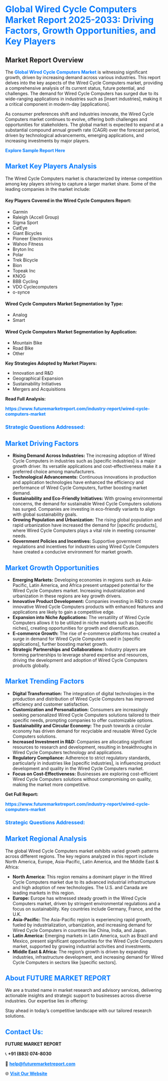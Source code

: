 <h1 style="color: #007BFF;">Global Wired Cycle Computers Market Report 2025-2033: Driving Factors, Growth Opportunities, and Key Players</h1>

<section id="overview">
<h2>Market Report Overview</h2>
<p>The <a href="https://www.futuremarketreport.com/industry-report/wired-cycle-computers-market" style="color: #007BFF; text-decoration: none;"><strong>Global Wired Cycle Computers Market</strong></a> is witnessing significant growth, driven by increasing demand across various industries. This report delves into the key aspects of the Wired Cycle Computers market, providing a comprehensive analysis of its current status, future potential, and challenges. The demand for Wired Cycle Computers has surged due to its wide-ranging applications in industries such as [insert industries], making it a critical component in modern-day [applications].</p>
<p>As consumer preferences shift and industries innovate, the Wired Cycle Computers market continues to evolve, offering both challenges and opportunities for stakeholders. The global market is expected to expand at a substantial compound annual growth rate (CAGR) over the forecast period, driven by technological advancements, emerging applications, and increasing investments by major players.</p>
</section>

<section id="overview">
<p><a href="https://www.futuremarketreport.com/request-sample/reportId=115578" style="color: #007BFF; text-decoration: none;"><strong>Explore Sample Report Here</strong></a></p>
</section>

<section id="key-players">
<h2 style="color: #007BFF;">Market Key Players Analysis</h2>
<p>The Wired Cycle Computers market is characterized by intense competition among key players striving to capture a larger market share. Some of the leading companies in the market include:</p>
<h4>Key Players Covered in the Wired Cycle Computers Report:</h4>
<ul><li>Garmin</li><li>Raleigh (Accell Group)</li><li>Sigma Sport</li><li>CatEye</li><li>Giant Bicycles</li><li>Pioneer Electronics</li><li>Wahoo Fitness</li><li>Bryton Inc</li><li>Polar</li><li>Trek Bicycle</li><li>Bion</li><li>Topeak Inc</li><li>KNOG</li><li>BBB Cycling</li><li>VDO Cyclecomputers</li><li>o-synce</li></ul>
<h4>Wired Cycle Computers Market Segmentation by Type:</h4>
<ul><li>Analog</li><li>Smart</li></ul>

<h4>Wired Cycle Computers Market Segmentation by Application:</h4>
<ul><li>Mountain Bike</li><li>Road Bike</li><li>Other</li></ul>
<p><strong>Key Strategies Adopted by Market Players:</strong></p>
<ul>
<li>Innovation and R&D</li>
<li>Geographical Expansion</li>
<li>Sustainability Initiatives</li>
<li>Mergers and Acquisitions</li>
</ul>
</section>

<section>
<p><strong>Read Full Analysis: </strong></p><a href="https://www.futuremarketreport.com/industry-report/wired-cycle-computers-market" style="color: #007BFF; text-decoration: none;"><strong>https://www.futuremarketreport.com/industry-report/wired-cycle-computers-market</strong></a>
<h3 style="color: #007BFF;">Strategic Questions Addressed:</h3>
</section>

<section id="driving-factors">
<h2 style="color: #007BFF;">Market Driving Factors</h2>
<ul>
<li><strong>Rising Demand Across Industries:</strong> The increasing adoption of Wired Cycle Computers in industries such as [specific industries] is a major growth driver. Its versatile applications and cost-effectiveness make it a preferred choice among manufacturers.</li>
<li><strong>Technological Advancements:</strong> Continuous innovations in production and application technologies have enhanced the efficiency and performance of Wired Cycle Computers, further boosting market demand.</li>
<li><strong>Sustainability and Eco-Friendly Initiatives:</strong> With growing environmental concerns, the demand for sustainable Wired Cycle Computers solutions has surged. Companies are investing in eco-friendly variants to align with global sustainability goals.</li>
<li><strong>Growing Population and Urbanization:</strong> The rising global population and rapid urbanization have increased the demand for [specific products], where Wired Cycle Computers plays a vital role in meeting consumer needs.</li>
<li><strong>Government Policies and Incentives:</strong> Supportive government regulations and incentives for industries using Wired Cycle Computers have created a conducive environment for market growth.</li>
</ul>
</section>

<section id="growth-opportunities">
<h2 style="color: #007BFF;">Market Growth Opportunities</h2>
<ul>
<li><strong>Emerging Markets:</strong> Developing economies in regions such as Asia-Pacific, Latin America, and Africa present untapped potential for the Wired Cycle Computers market. Increasing industrialization and urbanization in these regions are key growth drivers.</li>
<li><strong>Innovative Product Development:</strong> Companies investing in R&D to create innovative Wired Cycle Computers products with enhanced features and applications are likely to gain a competitive edge.</li>
<li><strong>Expansion into Niche Applications:</strong> The versatility of Wired Cycle Computers allows it to be utilized in niche markets such as [specific niches], creating opportunities for growth and diversification.</li>
<li><strong>E-commerce Growth:</strong> The rise of e-commerce platforms has created a surge in demand for Wired Cycle Computers used in [specific applications], further boosting market growth.</li>
<li><strong>Strategic Partnerships and Collaborations:</strong> Industry players are forming partnerships to leverage shared expertise and resources, driving the development and adoption of Wired Cycle Computers products globally.</li>
</ul>
</section>

<section id="trending-factors">
<h2 style="color: #007BFF;">Market Trending Factors</h2>
<ul>
<li><strong>Digital Transformation:</strong> The integration of digital technologies in the production and distribution of Wired Cycle Computers has improved efficiency and customer satisfaction.</li>
<li><strong>Customization and Personalization:</strong> Consumers are increasingly seeking personalized Wired Cycle Computers solutions tailored to their specific needs, prompting companies to offer customizable options.</li>
<li><strong>Sustainability and Circular Economy:</strong> The push towards a circular economy has driven demand for recyclable and reusable Wired Cycle Computers solutions.</li>
<li><strong>Increased Investment in R&D:</strong> Companies are allocating significant resources to research and development, resulting in breakthroughs in Wired Cycle Computers technology and applications.</li>
<li><strong>Regulatory Compliance:</strong> Adherence to strict regulatory standards, particularly in industries like [specific industries], is influencing product development and quality in the Wired Cycle Computers market.</li>
<li><strong>Focus on Cost-Effectiveness:</strong> Businesses are exploring cost-efficient Wired Cycle Computers solutions without compromising on quality, making the market more competitive.</li>
</ul>
</section>

<section>
<p><strong>Get Full Report: </strong></p><a href="https://www.futuremarketreport.com/industry-report/wired-cycle-computers-market" style="color: #007BFF; text-decoration: none;"><strong>https://www.futuremarketreport.com/industry-report/wired-cycle-computers-market</strong></a>
<h3 style="color: #007BFF;">Strategic Questions Addressed:</h3>
</section>


<section id="regional-analysis">
<h2 style="color: #007BFF;">Market Regional Analysis</h2>
<p>The global Wired Cycle Computers market exhibits varied growth patterns across different regions. The key regions analyzed in this report include North America, Europe, Asia-Pacific, Latin America, and the Middle East & Africa:</p>
<ul>
<li><strong>North America:</strong> This region remains a dominant player in the Wired Cycle Computers market due to its advanced industrial infrastructure and high adoption of new technologies. The U.S. and Canada are leading markets in this region.</li>
<li><strong>Europe:</strong> Europe has witnessed steady growth in the Wired Cycle Computers market, driven by stringent environmental regulations and a focus on sustainability. Key countries include Germany, France, and the U.K.</li>
<li><strong>Asia-Pacific:</strong> The Asia-Pacific region is experiencing rapid growth, fueled by industrialization, urbanization, and increasing demand for Wired Cycle Computers in countries like China, India, and Japan.</li>
<li><strong>Latin America:</strong> Emerging markets in Latin America, such as Brazil and Mexico, present significant opportunities for the Wired Cycle Computers market, supported by growing industrial activities and investments.</li>
<li><strong>Middle East & Africa:</strong> The region’s growth is driven by expanding industries, infrastructure development, and increasing demand for Wired Cycle Computers in sectors like [specific sectors].</li>
</ul>
</section>

<footer>
<h2 style="color: #007BFF;">About FUTURE MARKET REPORT</h2>
<p>We are a trusted name in market research and advisory services, delivering actionable insights and strategic support to businesses across diverse industries. Our expertise lies in offering:</p>

<p>Stay ahead in today’s competitive landscape with our tailored research solutions.</p>

<h2 style="color: #007BFF;">Contact Us:</h2>
<p><strong>FUTURE MARKET REPORT</strong></p>
<p>📞 <strong>+91 (883) 074-8030</strong></p>
<p>📧 <strong><a href="mailto:help@futuremarketreport.com" style="color: #007BFF;">help@futuremarketreport.com</a></strong></p>
<p>🌐 <strong><a href="https://www.futuremarketreport.com/" style="color: #007BFF;">Visit Our Website</a></strong></p>
</footer>